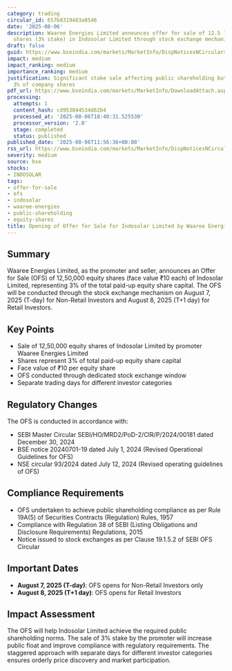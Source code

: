 ```yaml
---
category: trading
circular_id: 657b8319483a8546
date: '2025-08-06'
description: Waaree Energies Limited announces offer for sale of 12.5 lakh equity
  shares (3% stake) in Indosolar Limited through stock exchange mechanism.
draft: false
guid: https://www.bseindia.com/markets/MarketInfo/DispNoticesNCirculars.aspx?Noticeid={BCCB4424-F053-4F70-B750-456F94373079}&noticeno=20250806-26&dt=08/06/2025&icount=26&totcount=60&flag=0
impact: medium
impact_ranking: medium
importance_ranking: medium
justification: Significant stake sale affecting public shareholding but limited to
  3% of company shares
pdf_url: https://www.bseindia.com/markets/MarketInfo/DownloadAttach.aspx?id=20250806-26&attachedId=d982bb61-00e4-4005-8854-b6930a9e4050
processing:
  attempts: 1
  content_hash: cd953044534d62b4
  processed_at: '2025-08-06T18:40:31.525530'
  processor_version: '2.0'
  stage: completed
  status: published
published_date: '2025-08-06T11:56:36+00:00'
rss_url: https://www.bseindia.com/markets/MarketInfo/DispNoticesNCirculars.aspx?Noticeid={BCCB4424-F053-4F70-B750-456F94373079}&noticeno=20250806-26&dt=08/06/2025&icount=26&totcount=60&flag=0
severity: medium
source: bse
stocks:
- INDOSOLAR
tags:
- offer-for-sale
- ofs
- indosolar
- waaree-energies
- public-shareholding
- equity-shares
title: Opening of Offer for Sale for Indosolar Limited by Waaree Energies Limited
---
```


## Summary

Waaree Energies Limited, as the promoter and seller, announces an Offer for Sale (OFS) of 12,50,000 equity shares (face value ₹10 each) of Indosolar Limited, representing 3% of the total paid-up equity share capital. The OFS will be conducted through the stock exchange mechanism on August 7, 2025 (T-day) for Non-Retail Investors and August 8, 2025 (T+1 day) for Retail Investors.

## Key Points

- Sale of 12,50,000 equity shares of Indosolar Limited by promoter Waaree Energies Limited
- Shares represent 3% of total paid-up equity share capital
- Face value of ₹10 per equity share
- OFS conducted through dedicated stock exchange window
- Separate trading days for different investor categories

## Regulatory Changes

The OFS is conducted in accordance with:
- SEBI Master Circular SEBI/HO/MRD2/PoD-2/CIR/P/2024/00181 dated December 30, 2024
- BSE notice 20240701-19 dated July 1, 2024 (Revised Operational Guidelines for OFS)
- NSE circular 93/2024 dated July 12, 2024 (Revised operating guidelines of OFS)

## Compliance Requirements

- OFS undertaken to achieve public shareholding compliance as per Rule 19A(5) of Securities Contracts (Regulation) Rules, 1957
- Compliance with Regulation 38 of SEBI (Listing Obligations and Disclosure Requirements) Regulations, 2015
- Notice issued to stock exchanges as per Clause 19.1.5.2 of SEBI OFS Circular

## Important Dates

- **August 7, 2025 (T-day)**: OFS opens for Non-Retail Investors only
- **August 8, 2025 (T+1 day)**: OFS opens for Retail Investors

## Impact Assessment

The OFS will help Indosolar Limited achieve the required public shareholding norms. The sale of 3% stake by the promoter will increase public float and improve compliance with regulatory requirements. The staggered approach with separate days for different investor categories ensures orderly price discovery and market participation.